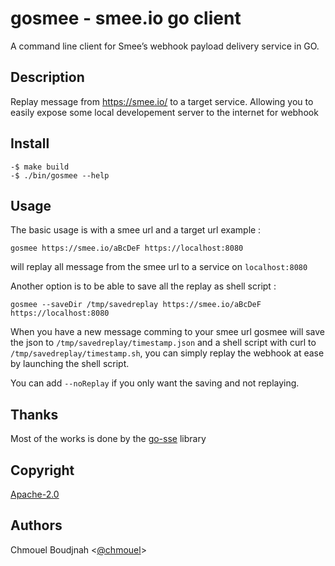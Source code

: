 # gosmee  - smee.io go client

A command line client for Smee’s webhook payload delivery service in GO.

## Description

Replay message from <https://smee.io/> to a target service. Allowing you to
easily expose some local developement server to the internet for webhook

## Install

```shell
-$ make build
-$ ./bin/gosmee --help
```

## Usage

The basic usage is with a smee url and a target url example :

```shell
gosmee https://smee.io/aBcDeF https://localhost:8080
```

will replay all message from the smee url to a service on `localhost:8080`

Another option is to be able to save all the replay as shell script :

```shell
gosmee --saveDir /tmp/savedreplay https://smee.io/aBcDeF https://localhost:8080
```

When you have a new message comming to your smee url gosmee will save the json to
`/tmp/savedreplay/timestamp.json` and a shell script with curl to
`/tmp/savedreplay/timestamp.sh`, you can simply replay the webhook at ease by
launching the shell script.

You can add `--noReplay` if you only want the saving and not replaying.

## Thanks

Most of the works is done by the [go-sse](github.com/r3labs/sse) library

## Copyright

[Apache-2.0](./LICENSE)

## Authors

Chmouel Boudjnah <[@chmouel](https://twitter.com/chmouel)>
